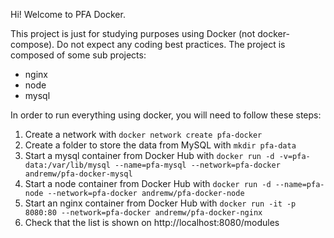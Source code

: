 Hi! Welcome to PFA Docker.

This project is just for studying purposes using Docker (not docker-compose). Do not expect any coding best practices.
The project is composed of some sub projects:
- nginx
- node
- mysql

In order to run everything using docker, you will need to follow these steps:

1. Create a network with `docker network create pfa-docker`
2. Create a folder to store the data from MySQL with `mkdir pfa-data`
3. Start a mysql container from Docker Hub with `docker run -d -v=pfa-data:/var/lib/mysql --name=pfa-mysql --network=pfa-docker andremw/pfa-docker-mysql`
4. Start a node container from Docker Hub with `docker run -d --name=pfa-node --network=pfa-docker andremw/pfa-docker-node`
5. Start an nginx container from Docker Hub with `docker run -it -p 8080:80 --network=pfa-docker andremw/pfa-docker-nginx`
6. Check that the list is shown on http://localhost:8080/modules
